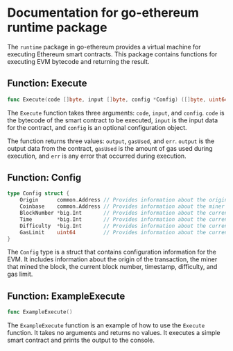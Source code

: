 # Documentation for go-ethereum runtime package

The `runtime` package in go-ethereum provides a virtual machine for executing Ethereum smart contracts. This package contains functions for executing EVM bytecode and returning the result.

## Function: Execute

```go
func Execute(code []byte, input []byte, config *Config) ([]byte, uint64, error)
```

The `Execute` function takes three arguments: `code`, `input`, and `config`. `code` is the bytecode of the smart contract to be executed, `input` is the input data for the contract, and `config` is an optional configuration object.

The function returns three values: `output`, `gasUsed`, and `err`. `output` is the output data from the contract, `gasUsed` is the amount of gas used during execution, and `err` is any error that occurred during execution.

## Function: Config

```go
type Config struct {
	Origin      common.Address // Provides information about the original transaction that initiated this execution
	Coinbase    common.Address // Provides information about the miner that mined this block
	BlockNumber *big.Int       // Provides information about the current block number
	Time        *big.Int       // Provides information about the current block timestamp
	Difficulty  *big.Int       // Provides information about the current block difficulty
	GasLimit    uint64         // Provides information about the current block gas limit
}
```

The `Config` type is a struct that contains configuration information for the EVM. It includes information about the origin of the transaction, the miner that mined the block, the current block number, timestamp, difficulty, and gas limit.

## Function: ExampleExecute

```go
func ExampleExecute()
```

The `ExampleExecute` function is an example of how to use the `Execute` function. It takes no arguments and returns no values. It executes a simple smart contract and prints the output to the console.